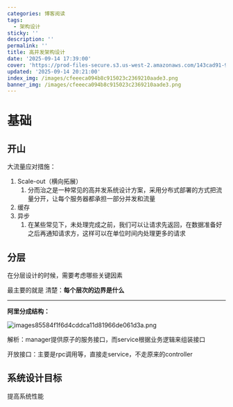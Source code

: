```yaml
---
categories: 博客阅读
tags:
  - 架构设计
sticky: ''
description: ''
permalink: ''
title: 高并发架构设计
date: '2025-09-14 17:39:00'
cover: 'https://prod-files-secure.s3.us-west-2.amazonaws.com/143cad91-961b-48b0-82dc-78fbb6eb5abe/ef1d6779-f59d-4ac8-939c-739233d734ec/wallhaven-vpx9g3.png?X-Amz-Algorithm=AWS4-HMAC-SHA256&X-Amz-Content-Sha256=UNSIGNED-PAYLOAD&X-Amz-Credential=ASIAZI2LB466UYZZBE2U%2F20250919%2Fus-west-2%2Fs3%2Faws4_request&X-Amz-Date=20250919T040046Z&X-Amz-Expires=3600&X-Amz-Security-Token=IQoJb3JpZ2luX2VjEE8aCXVzLXdlc3QtMiJHMEUCIQDorLTKu8oMQeN3LDhfA79K5IugEN9gnG7Y7v4qEmnvhAIgNrcF06huSbHB%2FboIfMSs%2FN3zj%2BauapWfLh3b5Rh5IsAqiAQIyP%2F%2F%2F%2F%2F%2F%2F%2F%2F%2FARAAGgw2Mzc0MjMxODM4MDUiDOKplGqnq%2FT0oYsO3yrcA%2BrXnEDl5l%2BDXQLmwQrcwBNA0xQSuSIGWzGaAaWHiThCJOi1ypYzP7cQutJlCLe%2BqKLkDkG%2BaYpmojqGhEqBBIc2j19a4G4tkTC7nyiu8FT6q6jCYJdid5Ow5UawtxGwZUy%2BlHJ%2BwzTlOfczgvHyaEAZEUKMAOI3Zpx%2F1jVZ1ov5bV8a3UEMLh8xj1IdGqdc1Bmpug1qcA2X2e9HrZ5NybrogrWbXL8Ykz1hdGpFzPOAh8AGbJexukP%2BBQN58W4xajrLMrvQctwaqMDYL48p4vRBWqaMkK%2BTTbe3GvK9hvrDeBo44pnqddWD9ukLGe4ncmyPx6S1nOXntp2ZnmUWml3iLVYq5W66O8OD%2B5RucAOqmNY1THAHLdV0qrPiNzZXIxaaUHc3wZP8low3PRwT7cy7tAC2hc%2FZvZoIypfZYCl3pmkye5ecG1X836I9v%2BceRPy5YwrnQvL6sZ7MdrhfC70eX4x%2F3NzUXsxhj0Mx%2BTUdG%2FRo37FBu54xT%2F%2B5FdpnURNhtExGDJ9c5OsYykiU7lhKw1wXXFKfOiyTZ9MvxzCfehbKVJIvx4pkFDWDrUk8caojOVUZXPjYpRQ73r9KGOI09rMJCnDT9tTue9t0RTzkWtMvXOz5nz%2FsBls8MLWgssYGOqUBbzAcpgexknIerQs70q0qURoRqc%2F0Id8yMUSQFGbboIH38%2FylUwtj9uSJGiGpPF4ziv27cZIWBmGEJy75w7UQSV1fM44ca7W0QbbQSHHuZW200%2F%2Bb%2BKAXf7NPWwDV7y6LC24uxs8prA8Bc8J%2F5FDxXVlap6hhyEegUrQpJ%2FVmVZbhXzmp5Wwo1B4%2FibDDTngmOoWkxswOLXHbCsKm%2BYlVCFehRxa%2F&X-Amz-Signature=eb708981a0c1d6def3523f0c311a11486f6d0f7d6a2e95348d91c10e07054ba0&X-Amz-SignedHeaders=host&x-amz-checksum-mode=ENABLED&x-id=GetObject'
updated: '2025-09-14 20:21:00'
index_img: /images/cfeeeca094b8c915023c2369210aade3.png
banner_img: /images/cfeeeca094b8c915023c2369210aade3.png
---
```


# 基础


## 开山


大流量应对措施：

1. Scale-out（横向拓展）
    1. 分而治之是一种常见的高并发系统设计方案，采用分布式部署的方式把流量分开，让每个服务器都承担一部分并发和流量
2. 缓存
3. 异步
    1. 在某些常见下，未处理完成之前，我们可以让请求先返回，在数据准备好之后再通知请求方，这样可以在单位时间内处理更多的请求

## 分层


在分层设计的时候，需要考虑哪些关键因素


最主要的就是 清楚：**每个层次的边界是什么**


---


**阿里分成结构：**


![images85584f1f6d4cddca11d81966de061d3a.png](/images/76b91b81b572afd296408e6ff7e2451f.png)


解析：manager提供原子的服务接口，而service根据业务逻辑来组装接口


开放接口：主要是rpc调用等，直接走service，不走原来的controller


## 系统设计目标


提高系统性能

